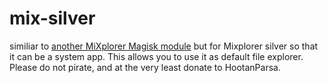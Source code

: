 # mix-silver

similiar to [another MiXplorer Magisk module](https://github.com/Magisk-Modules-Alt-Repo/MiXplorer) but for Mixplorer silver so that it can be a system app. This allows you to use it as default file explorer. Please do not pirate, and at the very least donate to HootanParsa.
